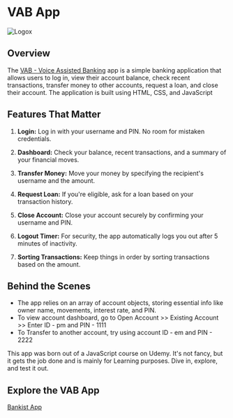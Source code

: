 # VAB App

![Logox](https://github.com/isg32/VoiceBank-Voice-Assited-Banking/assets/95901240/17cf45a1-9549-42d6-b95e-582cf04db2f0)

## Overview
The [VAB - Voice Assisted Banking](https://659598845827350083ff2e01--imaginative-alpaca-3cbab3.netlify.app/) app is a simple banking application that allows users to log in, view their account balance, check recent transactions, transfer money to other accounts, request a loan, and close their account. The application is built using HTML, CSS, and JavaScript

## Features That Matter
1. **Login:** Log in with your username and PIN. No room for mistaken credentials.

2. **Dashboard:** Check your balance, recent transactions, and a summary of your financial moves.

3. **Transfer Money:** Move your money by specifying the recipient's username and the amount.

4. **Request Loan:** If you're eligible, ask for a loan based on your transaction history.

5. **Close Account:** Close your account securely by confirming your username and PIN.

6. **Logout Timer:** For security, the app automatically logs you out after 5 minutes of inactivity.

7. **Sorting Transactions:** Keep things in order by sorting transactions based on the amount.

## Behind the Scenes
- The app relies on an array of account objects, storing essential info like owner name, movements, interest rate, and PIN.
- To view account dashboard, go to Open Account >> Existing Account >> Enter ID - pm and PIN - 1111
- To Transfer to another account, try using account ID - em and PIN - 2222


This app was born out of a JavaScript course on Udemy. It's not fancy, but it gets the job done and is mainly for Learning purposes. Dive in, explore, and test it out.

## Explore the VAB App
[Bankist App](https://659598845827350083ff2e01--imaginative-alpaca-3cbab3.netlify.app/)
